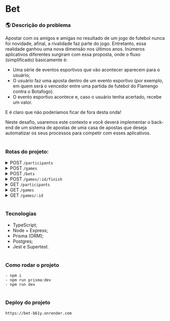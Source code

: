 # Bet

### 🌎 Descrição do problema

Apostar com os amigos e amigas no resultado de um jogo de futebol nunca foi novidade, afinal, a rivalidade faz parte do jogo. Entretanto, essa realidade ganhou uma nova dimensão nos últimos anos. Inúmeros aplicativos diferentes surgiram com essa proposta, onde o fluxo (simplificado) basicamente é:

- Uma série de eventos esportivos que vão acontecer aparecem para o usuário;
- O usuário faz uma aposta dentro de um evento esportivo (por exemplo, em quem será o vencedor entre uma partida de futebol do Flamengo contra o Botafogo).
- O evento esportivo acontece e, caso o usuário tenha acertado, recebe um valor.

E é claro que não poderíamos ficar de fora desta onda!

Neste desafio, usaremos este contexto e você deverá implementar o back-end de um sistema de apostas de uma casa de apostas que deseja automatizar os seus processos para competir com esses aplicativos.

#

### Rotas do projeto:

<!--
<details>
</details>

<summary>
</summary>
-->
<details>   
    <summary>POST <code>/participants</code></summary>

- Cria um participante com determinado saldo inicial.

- Entrada:
  ```ts
  {
    name: string;
    balance: number; // representado em centavos, ou seja, R$ 10,00 -> 1000
  }
  ```
- Saída:

  ```ts
  {
    id: number;
    createdAt: string;
    updatedAt: string;
    name: string;
    balance: number; // representado em centavos, ou seja, R$ 10,00 -> 1000
  }
  ```

  </details>

<details>
    <summary>POST <code>/games</code></summary>

- Cria um novo jogo, com placar inicial 0x0 e marcado como não finalizado.

- Entrada:
  ```ts
  {
    homeTeamName: string;
    awayTeamName: string;
  }
  ```
- Saída:

  ```ts
  {
    id: number;
    createdAt: string;
    updatedAt: string;
    homeTeamName: string;
    awayTeamName: string;
    homeTeamScore: number; // inicialmente 0
    awayTeamScore: number; // inicialmente 0
    isFinished: boolean; // inicialmente false
  }
  ```

  </details>

<details>
<summary>POST <code>/bets</code></summary>

- Cadastra uma aposta de um participante em um determinado jogo. O valor da aposta deve ser descontado imediatamente do saldo do participante.
- Entrada:
  ```ts
  {
    homeTeamName: string;
    awayTeamName: string;
  }
  ```
- Saída: o objeto do jogo criado.
  ```ts
  {
    id: number;
    createdAt: string;
    updatedAt: string;
    homeTeamName: string;
    awayTeamName: string;
    homeTeamScore: number; // inicialmente 0
    awayTeamScore: number; // inicialmente 0
    isFinished: boolean; // inicialmente false
  }
  ```
  </details>

<details>

<summary>POST <code>/games/:id/finish</code></summary>

- Finaliza um jogo e consequentemente atualiza todas as apostas atreladas a ele, calculando o valor ganho em cada uma e atualizando o saldo dos participantes ganhadores.

- Entrada:

  ```ts
  {
    homeTeamScore: number;
    awayTeamScore: number;
  }
  ```

- Saída: o objeto do jogo criado.
  ```ts
  {
    id: number;
    createdAt: string;
    updatedAt: string;
    homeTeamName: string;
    awayTeamName: string;
    homeTeamScore: number;
    awayTeamScore: number;
    isFinished: boolean;
  }
  ```
  </details>

<details>
<summary>GET <code>/participants</code></summary>

- Retorna todos os participantes e seus respectivos saldos.

- Saída: o objeto do jogo criado.

  ```ts
      [
          {
              id: number;
              createdAt: string;
              updatedAt: string;
              name: string;
              balance: number; // representado em centavos, ou seja, R$ 10,00 -> 1000
          },
          {...}
      ]
  ```

</details>

<details>
<summary>GET <code>/games</code></summary>

- Retorna todos os jogos cadastrados.

- Saída: array de todos os jogos

  ```ts
      [
          {
              id: number;
              createdAt: string;
              updatedAt: string;
              homeTeamName: string;
              awayTeamName: string;
              homeTeamScore: number;
              awayTeamScore: number;
              isFinished: boolean;
          },
          {...}
      ]
  ```

</details>

<details>
<summary>GET <code>/games/:id</code></summary>

- Retorna os dados de um jogo junto com as apostas atreladas a ele.

- Saída: o objeto do jogo contendo a array de apostas realizadas nele.
  ```ts
  {
    id: number;
    createdAt: string;
    updatedAt: string;
    homeTeamName: string;
    awayTeamName: string;
    homeTeamScore: number;
    awayTeamScore: number;
    isFinished: boolean;
    bets: {
      id: number;
      createdAt: string;
      updatedAt: string;
      homeTeamScore: number;
      awayTeamScore: number;
      amountBet: number; // representado em centavos, ou seja, R$ 10,00 -> 1000
      gameId: number;
      participantId: number;
      status: string; // podendo ser PENDING, WON ou LOST
      amountWon: number || null; // nulo quando a aposta ainda está PENDING; number caso a aposta já esteja WON ou LOST, com o valor ganho representado em centavos
    }
    [];
  }
  ```

</details>

#

### Tecnologias

- TypeScript;
- Node + Express;
- Prisma (ORM);
- Postgres;
- Jest e Supertest.

#

### Como rodar o projeto

```
- npm i
- npm run prisma:dev
- npm run dev
```

#

### Deploy do projeto

`https://bet-b61y.onrender.com`
